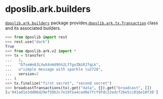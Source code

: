 <a id="dposlib.ark.builders"></a>

# dposlib.ark.builders

[`dposlib.ark.builders`](builders.md#dposlib.ark.builders) package
provides[ `dposlib.ark.tx.Transaction`](tx.md#dposlib.ark.tx.Transaction)
class and its associated builders.

```python
>>> from dposlib import rest
>>> rest.use("dark")
True
>>> from dposlib.ark.v2 import *
>>> tx = transfer(
...   1,
...   "D7seWn8JLVwX4nHd9hh2Lf7gvZNiRJ7qLk",
...   u"simple message with sparkle \u2728",
...   version=2
... )
>>> tx.finalize("first secret", "second secret")
>>> broadcastTransactions(tx).get("data", {}).get("broadcast", [])
[u'041ad1e3dd06d29ef59b2c7e19fea4ced0e7fcf9fdc22edcf26e5cc016e10f38']
```

